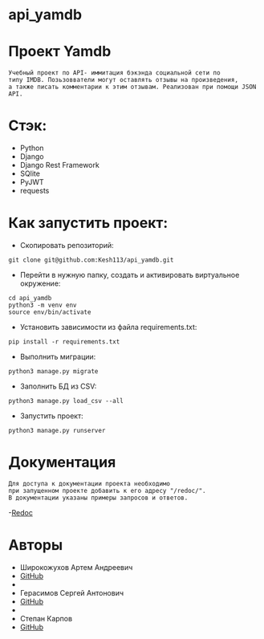 # api_yamdb
# Проект Yamdb

```
Учебный проект по API- иммитация бэкэнда социальной сети по 
типу IMDB. Позьзовватели могут оставлять отзывы на произведения, 
а также писать комментарии к этим отзывам. Реализован при помощи JSON API.
```

# Стэк:
- Python 
- Django
- Django Rest Framework 
- SQlite
- PyJWT 
- requests

# Как запустить проект:

- Скопировать репозиторий:
```
git clone git@github.com:Kesh113/api_yamdb.git
```

- Перейти в нужную папку, cоздать и активировать виртуальное окружение:
```
cd api_yamdb
python3 -m venv env
source env/bin/activate
```
- Установить зависимости из файла requirements.txt:
```
pip install -r requirements.txt
```
- Выполнить миграции:
```
python3 manage.py migrate
```
- Заполнить БД из CSV:
```
python3 manage.py load_csv --all
```
- Запустить проект:
```
python3 manage.py runserver
```

# Документация
```
Для доступа к документации проекта необходимо
при запущенном проекте добавить к его адресу "/redoc/".
В документации указаны примеры запросов и ответов.
```
-[Redoc](http://127.0.0.1:8000/redoc/)


# Авторы
- Широкожухов Артем Андреевич 
- [GitHub](https://github.com/Kesh113)
- 
- Герасимов Сергей Антонович
- [GitHub](https://github.com/crossmos)
- 
- Степан Карпов
- [GitHub](https://github.com/SVKNL)


